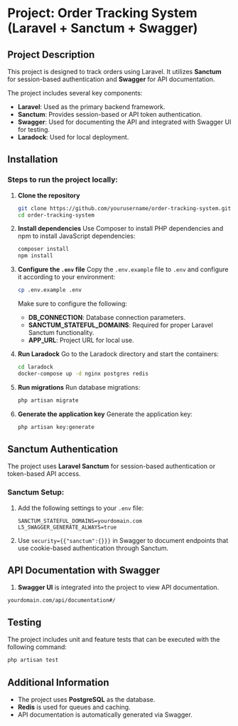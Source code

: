 
# Project: Order Tracking System (Laravel + Sanctum + Swagger)

## Project Description
This project is designed to track orders using Laravel. It utilizes **Sanctum** for session-based authentication and **Swagger** for API documentation.

The project includes several key components:

- **Laravel**: Used as the primary backend framework.
- **Sanctum**: Provides session-based or API token authentication.
- **Swagger**: Used for documenting the API and integrated with Swagger UI for testing.
- **Laradock**: Used for local deployment.

## Installation

### Steps to run the project locally:

1. **Clone the repository**
   ```bash
   git clone https://github.com/yourusername/order-tracking-system.git
   cd order-tracking-system
   ```

2. **Install dependencies**
   Use Composer to install PHP dependencies and npm to install JavaScript dependencies:
   ```bash
   composer install
   npm install
   ```

3. **Configure the `.env` file**
   Copy the `.env.example` file to `.env` and configure it according to your environment:
   ```bash
   cp .env.example .env
   ```

   Make sure to configure the following:
    - **DB_CONNECTION**: Database connection parameters.
    - **SANCTUM_STATEFUL_DOMAINS**: Required for proper Laravel Sanctum functionality.
    - **APP_URL**: Project URL for local use.

4. **Run Laradock**
   Go to the Laradock directory and start the containers:
   ```bash
   cd laradock
   docker-compose up -d nginx postgres redis
   ```

5. **Run migrations**
   Run database migrations:
   ```bash
   php artisan migrate
   ```

6. **Generate the application key**
   Generate the application key:
   ```bash
   php artisan key:generate
   ```

## Sanctum Authentication

The project uses **Laravel Sanctum** for session-based authentication or token-based API access.

### Sanctum Setup:
1. Add the following settings to your `.env` file:
   ```env
   SANCTUM_STATEFUL_DOMAINS=yourdomain.com
   L5_SWAGGER_GENERATE_ALWAYS=true
   ```

2. Use `security={{"sanctum":{}}}` in Swagger to document endpoints that use cookie-based authentication through Sanctum.

## API Documentation with Swagger

1. **Swagger UI** is integrated into the project to view API documentation.
```
yourdomain.com/api/documentation#/
```

## Testing
The project includes unit and feature tests that can be executed with the following command:
```bash
php artisan test
```

## Additional Information

- The project uses **PostgreSQL** as the database.
- **Redis** is used for queues and caching.
- API documentation is automatically generated via Swagger.

